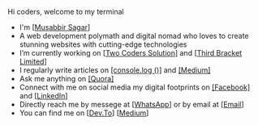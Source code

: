 Hi coders, welcome to my terminal<br>
<ul>
<li>I'm [<a href="https://musabbirsagar.com/" target="_blank">Musabbir Sagar</a>]</li>
<li>A web development polymath and digital nomad who loves to create stunning websites with cutting-edge technologies</li>
<li>I’m currently working on [<a href="https://www.facebook.com/wwolverinee"  target="_blank">Two Coders Solution</a>] and [<a href="https://www.facebook.com/wwolverinee"  target="_blank">Third Bracket Limited</a>]</li>
<li>I regularly write articles on <a href="https://www.blog.musabbirsagar.com"  target="_blank">[console.log ()]</a> and <a href="https://medium.com/@sagarmusabbir"  target="_blank">[Medium]</a></li>
<li>Ask me anything on <a href="https://bn.quora.com/profile/Musabbir-Sagar-1" target="_blank">[Quora]</a></li>
<li>Connect with me on social media my digital footprints on <a href="https://www.facebook.com/wwolverinee"  target="_blank">[Facebook]</a> and [<a href="https://www.linkedin.com/in/musabbirsagar/" target="_blank">LinkedIn</a>]</li>
<li>Directly reach me by messege at [<a href="https://wa.me/881765692886" target="_blank">WhatsApp</a>] or by email at [<a href="mailto:sagarmusabbir@gmail.com" target="_blank">Email</a>]</li>
<li>You can find me on [<a href="https://dev.to/sagarmusabbir"  target="_blank">Dev.To</a>] [<a href="https://medium.com/@sagarmusabbir"  target="_blank">Medium</a>]</li>  
</ul> 

